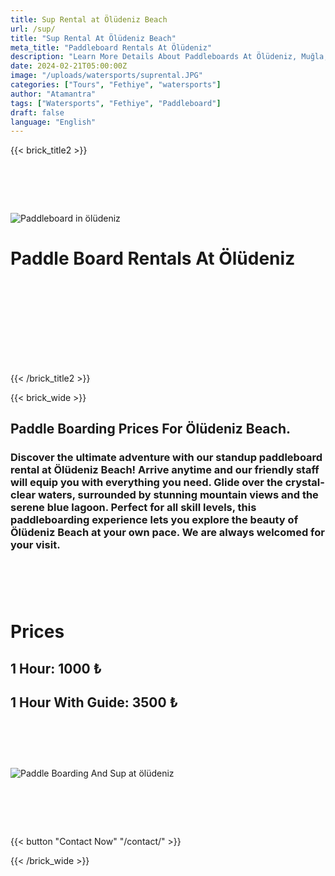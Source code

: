 ```yaml
---
title: Sup Rental at Ölüdeniz Beach
url: /sup/
title: "Sup Rental At Ölüdeniz Beach"
meta_title: "Paddleboard Rentals At Ölüdeniz"
description: "Learn More Details About Paddleboards At Ölüdeniz, Muğla, Fethiye"
date: 2024-02-21T05:00:00Z
image: "/uploads/watersports/suprental.JPG"
categories: ["Tours", "Fethiye", "watersports"]
author: "Atamantra"
tags: ["Watersports", "Fethiye", "Paddleboard"]
draft: false
language: "English"
---
```


{{< brick_title2 >}}
# ‎
![Paddleboard in ölüdeniz](/uploads/watersports/suprental.JPG)
# Paddle Board Rentals At Ölüdeniz
# ‎

# ‎
{{< /brick_title2 >}}


{{< brick_wide >}}
## Paddle Boarding Prices For Ölüdeniz Beach.
### Discover the ultimate adventure with our standup paddleboard rental at Ölüdeniz Beach! Arrive anytime and our friendly staff will equip you with everything you need. Glide over the crystal-clear waters, surrounded by stunning mountain views and the serene blue lagoon. Perfect for all skill levels, this paddleboarding experience lets you explore the beauty of Ölüdeniz Beach at your own pace. We are always welcomed for your visit.
# ‎
# Prices
## 1 Hour: 1000 ₺
## 1 Hour With Guide: 3500 ₺
# ‎
![Paddle Boarding And Sup at ölüdeniz](/uploads/watersports/sup.JPG)

# ‎
{{< button "Contact Now" "/contact/" >}}

{{< /brick_wide >}}

